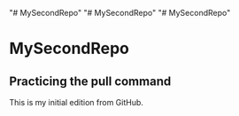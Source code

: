 "# MySecondRepo" 
"# MySecondRepo" 
"# MySecondRepo" 
# MySecondRepo
## Practicing the pull command
This is my initial edition from GitHub.
